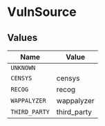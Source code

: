 # VulnSource


## Values

| Name          | Value         |
| ------------- | ------------- |
| `UNKNOWN`     |               |
| `CENSYS`      | censys        |
| `RECOG`       | recog         |
| `WAPPALYZER`  | wappalyzer    |
| `THIRD_PARTY` | third_party   |